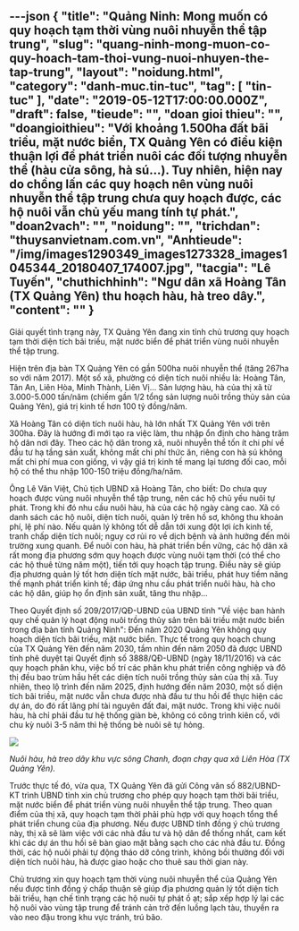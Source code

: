 ---json
{
    "title": "Quảng Ninh: Mong muốn có quy hoạch tạm thời vùng nuôi nhuyễn thể tập trung",
    "slug": "quang-ninh-mong-muon-co-quy-hoach-tam-thoi-vung-nuoi-nhuyen-the-tap-trung",
    "layout": "noidung.html",
    "category": "danh-muc.tin-tuc",
    "tag": [
        "tin-tuc"
    ],
    "date": "2019-05-12T17:00:00.000Z",
    "draft": false,
    "tieude": "",
    "doan gioi thieu": "",
    "doangioithieu": "Với khoảng 1.500ha đất bãi triều, mặt nước biển, TX Quảng Yên có điều kiện thuận lợi để phát triển nuôi các đối tượng nhuyễn thể (hàu cửa sông, hà sú…). Tuy nhiên, hiện nay do chồng lấn các quy hoạch nên vùng nuôi nhuyễn thể tập trung chưa quy hoạch được, các hộ nuôi vẫn chủ yếu mang tính tự phát.",
    "doan2vach": "",
    "noidung": "",
    "trichdan": "thuysanvietnam.com.vn",
    "Anhtieude": "/img/images1290349_images1273328_images1045344_20180407_174007.jpg",
    "tacgia": "Lê Tuyến",
    "chuthichhinh": "Ngư dân xã Hoàng Tân (TX Quảng Yên) thu hoạch hàu, hà treo dây.",
    "__content__": ""
}
---
<p>Giải quyết t&igrave;nh trạng n&agrave;y, TX Quảng Y&ecirc;n đang xin tỉnh chủ trương quy hoạch tạm thời diện t&iacute;ch b&atilde;i triều, mặt nước biển để ph&aacute;t triển v&ugrave;ng nu&ocirc;i nhuyễn thể tập trung.</p>

<p>Hiện tr&ecirc;n địa b&agrave;n TX Quảng Y&ecirc;n c&oacute; gần 500ha nu&ocirc;i nhuyễn thể (tăng 267ha so với năm 2017). Một số x&atilde;, phường c&oacute; diện t&iacute;ch nu&ocirc;i nhiều l&agrave;: Ho&agrave;ng T&acirc;n, T&acirc;n An, Li&ecirc;n H&ograve;a, Minh Th&agrave;nh, Li&ecirc;n Vị&hellip; Sản lượng h&agrave;u, h&agrave; của thị x&atilde; từ 3.000-5.000 tấn/năm (chiếm gần 1/2 tổng sản lượng nu&ocirc;i trồng thủy sản của Quảng Y&ecirc;n), gi&aacute; trị kinh tế hơn 100 tỷ đồng/năm.</p>

<p>X&atilde; Ho&agrave;ng T&acirc;n c&oacute; diện t&iacute;ch nu&ocirc;i h&agrave;u, h&agrave; lớn nhất TX Quảng Y&ecirc;n với tr&ecirc;n 300ha. Đ&acirc;y l&agrave; hướng đi mới tạo ra việc l&agrave;m, thu nhập ổn định cho h&agrave;ng trăm hộ d&acirc;n nơi đ&acirc;y. Theo c&aacute;c hộ d&acirc;n trong x&atilde;, nu&ocirc;i nhuyễn thể tốn &iacute;t chi ph&iacute; về đầu tư hạ tầng sản xuất, kh&ocirc;ng mất chi ph&iacute; thức ăn, ri&ecirc;ng con h&agrave; s&uacute; kh&ocirc;ng mất chi ph&iacute; mua con giống, v&igrave; vậy gi&aacute; trị kinh tế mang lại tương đối cao, mỗi hộ c&oacute; thể thu nhập 100-150 triệu đồng/ha/năm.</p>

<p>&Ocirc;ng L&ecirc; Văn Việt, Chủ tịch UBND x&atilde; Ho&agrave;ng T&acirc;n, cho biết: Do chưa quy hoạch được v&ugrave;ng nu&ocirc;i nhuyễn thể tập trung, n&ecirc;n c&aacute;c hộ chủ yếu nu&ocirc;i tự ph&aacute;t. Trong khi đ&oacute; nhu cầu nu&ocirc;i h&agrave;u, h&agrave; của c&aacute;c hộ ng&agrave;y c&agrave;ng cao. X&atilde; c&oacute; danh s&aacute;ch c&aacute;c hộ nu&ocirc;i, diện t&iacute;ch nu&ocirc;i, quản l&yacute; tr&ecirc;n hồ sơ, kh&ocirc;ng thu khoản ph&iacute;, lệ ph&iacute; n&agrave;o. Nếu quản l&yacute; kh&ocirc;ng tốt dễ dẫn tới xung đột lợi &iacute;ch kinh tế, tranh chấp diện t&iacute;ch nu&ocirc;i; nguy cơ rủi ro về dịch bệnh v&agrave; ảnh hưởng đến m&ocirc;i trường xung quanh. Để nu&ocirc;i con h&agrave;u, h&agrave; ph&aacute;t triển bền vững, c&aacute;c hộ d&acirc;n x&atilde; rất mong địa phương sớm quy hoạch được v&ugrave;ng nu&ocirc;i tạm thời (c&oacute; thể cho c&aacute;c hộ thu&ecirc; từng năm một), tiến tới quy hoạch tập trung. Điều n&agrave;y sẽ gi&uacute;p địa phương quản l&yacute; tốt hơn diện t&iacute;ch mặt nước, b&atilde;i triều, ph&aacute;t huy tiềm năng thế mạnh ph&aacute;t triển kinh tế; đ&aacute;p ứng nhu cầu ph&aacute;t triển nu&ocirc;i h&agrave;u, h&agrave; cho c&aacute;c hộ d&acirc;n, gi&uacute;p họ ổn định sản xuất, tăng thu nhập&hellip;</p>

<p>Theo Quyết định số 209/2017/QĐ-UBND của UBND tỉnh &quot;Về việc ban h&agrave;nh quy chế quản l&yacute; hoạt động nu&ocirc;i trồng thủy sản tr&ecirc;n b&atilde;i triều mặt nước biển trong địa b&agrave;n tỉnh Quảng Ninh&quot;: Đến năm 2020 Quảng Y&ecirc;n kh&ocirc;ng quy hoạch diện t&iacute;ch b&atilde;i triều, mặt nước biển. Thực tế trong quy hoạch chung của TX Quảng Y&ecirc;n đến năm 2030, tầm nh&igrave;n đến năm 2050 đ&atilde; được UBND tỉnh ph&ecirc; duyệt tại Quyết định số 3888/QĐ-UBND (ng&agrave;y 18/11/2016) v&agrave; c&aacute;c quy hoạch ph&acirc;n khu, việc bố tr&iacute; c&aacute;c ph&acirc;n khu ph&aacute;t triển c&ocirc;ng nghiệp v&agrave; đ&ocirc; thị đều bao tr&ugrave;m hầu hết c&aacute;c diện t&iacute;ch nu&ocirc;i trồng thủy sản của thị x&atilde;. Tuy nhi&ecirc;n, theo lộ tr&igrave;nh đến năm 2025, định hướng đến năm 2030, một số diện t&iacute;ch b&atilde;i triều, mặt nước vẫn chưa được nh&agrave; đầu tư thu hồi để thực hiện c&aacute;c dự &aacute;n, do đ&oacute; rất l&atilde;ng ph&iacute; t&agrave;i nguy&ecirc;n đất đai, mặt nước. Trong khi việc nu&ocirc;i h&agrave;u, h&agrave; chỉ phải đầu tư hệ thống gi&agrave;n b&egrave;, kh&ocirc;ng c&oacute; c&ocirc;ng tr&igrave;nh ki&ecirc;n cố, với chu kỳ nu&ocirc;i 3-5 năm th&igrave; hệ thống b&egrave; nu&ocirc;i sẽ tự hỏng.</p>

<p><img src="http://baoquangninh.com.vn/dataimages/201905/original/images1290350_IMG_6828.JPG" /></p>

<p><em>Nu&ocirc;i h&agrave;u, h&agrave; treo d&acirc;y khu vực s&ocirc;ng Chanh, đoạn chạy qua x&atilde; Li&ecirc;n H&ograve;a (TX Quảng Y&ecirc;n).&nbsp;</em></p>

<p>Trước thực tế đ&oacute;, vừa qua, TX Quảng Y&ecirc;n đ&atilde; gửi C&ocirc;ng văn số 882/UBND-KT tr&igrave;nh UBND tỉnh xin chủ trương cho ph&eacute;p quy hoạch tạm thời b&atilde;i triều, mặt nước biển để ph&aacute;t triển v&ugrave;ng nu&ocirc;i nhuyễn thể tập trung. Theo quan điểm của thị x&atilde;, quy hoạch tạm thời phải ph&ugrave; hợp với quy hoạch tổng thể ph&aacute;t triển chung của địa phương. Nếu được UBND tỉnh đồng &yacute; chủ trương n&agrave;y, thị x&atilde; sẽ l&agrave;m việc với c&aacute;c nh&agrave; đầu tư v&agrave; hộ d&acirc;n để thống nhất, cam kết khi c&aacute;c dự &aacute;n thu hồi sẽ b&agrave;n giao mặt bằng sạch cho c&aacute;c nh&agrave; đầu tư. Đồng thời, c&aacute;c hộ nu&ocirc;i phải tự động th&aacute;o dỡ c&ocirc;ng tr&igrave;nh, kh&ocirc;ng bồi thường đối với diện t&iacute;ch nu&ocirc;i h&agrave;u, h&agrave; được giao hoặc cho thu&ecirc; sau thời gian n&agrave;y.</p>

<p>Chủ trương xin quy hoạch tạm thời v&ugrave;ng nu&ocirc;i nhuyễn thể của Quảng Y&ecirc;n nếu được tỉnh đồng &yacute; chấp thuận sẽ gi&uacute;p địa phương quản l&yacute; tốt diện t&iacute;ch b&atilde;i triều, hạn chế t&igrave;nh trạng c&aacute;c hộ nu&ocirc;i tự ph&aacute;t ồ ạt; sắp xếp hợp l&yacute; lại c&aacute;c hộ nu&ocirc;i v&agrave;o v&ugrave;ng tập trung để tr&aacute;nh cản trở đến luồng lạch t&agrave;u, thuyền ra v&agrave;o neo đậu trong khu vực tr&aacute;nh, tr&uacute; b&atilde;o.</p>
